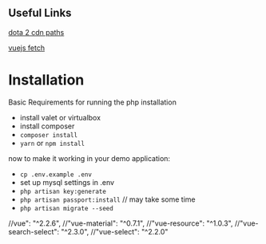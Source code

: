 ## Useful Links

[dota 2 cdn paths](http://dev.dota2.com/showthread.php?t=58317)

[vuejs fetch](https://github.com/pagekit/vue-resource)


# Installation

Basic Requirements for running the php installation
* install valet or virtualbox
* install composer
* `composer install`
* `yarn` or `npm install`

now to make it working in your demo application:
* `cp .env.example .env`
* set up mysql settings in .env
* `php artisan key:generate`
* `php artisan passport:install` // may take some time
* `php artisan migrate --seed`


//vue": "^2.2.6",
//"vue-material": "^0.7.1",
//"vue-resource": "^1.0.3",
//"vue-search-select": "^2.3.0",
//"vue-select": "^2.2.0"
